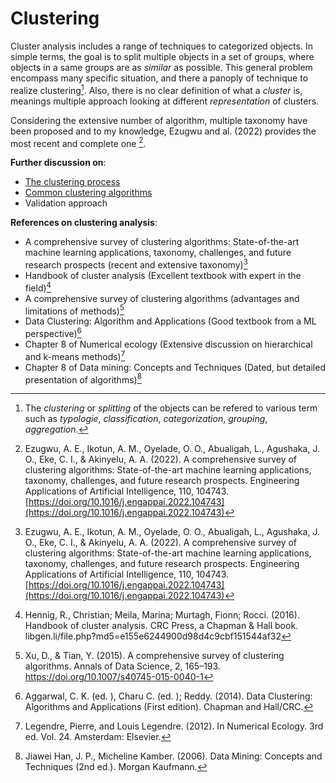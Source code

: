 # Clustering

Cluster analysis includes a range of techniques to categorized objects. In simple terms, the goal is to split multiple objects in a set of groups, where objects in a same groups are as *similar* as possible. This general problem encompass many specific situation, and there a panoply of technique to realize clustering[^info1]. Also, there is no clear definition of what a *cluster* is, meanings multiple approach looking at different *representation* of clusters.

Considering the extensive number of algorithm, multiple taxonomy have
been proposed and to my knowledge, Ezugwu and al. (2022)
provides the most recent and complete one [^ref1].

**Further discussion on**:
- [The clustering process](../6)
- [Common clustering algorithms](../7)
- Validation approach

**References on clustering analysis**:
- A comprehensive survey of clustering algorithms: State-of-the-art machine learning applications, taxonomy, challenges, and future research prospects (recent and extensive taxonomy)[^ref1]
- Handbook of cluster analysis (Excellent textbook with expert in the
  field)[^ref6]
- A comprehensive survey of clustering algorithms (advantages and
  limitations of methods)[^ref2]
- Data Clustering: Algorithm and Applications (Good textbook from a ML
  perspective)[^ref3]
- Chapter 8 of Numerical ecology (Extensive discussion on hierarchical
  and k-means methods)[^ref4]
- Chapter 8 of Data mining: Concepts and Techniques (Dated, but detailed
  presentation of algorithms)[^ref5]

[^info1]: The *clustering* or *splitting* of the objects can be refered to various term such as *typologie*, *classification*, *categorization*, *grouping*, *aggregation*.
[^ref1]: Ezugwu, A. E., Ikotun, A. M., Oyelade, O. O., Abualigah, L., Agushaka, J. O., Eke, C. I., & Akinyelu, A. A. (2022). A comprehensive survey of clustering algorithms: State-of-the-art machine learning applications, taxonomy, challenges, and future research prospects. Engineering Applications of Artificial Intelligence, 110, 104743. [https://doi.org/10.1016/j.engappai.2022.104743](https://doi.org/10.1016/j.engappai.2022.104743)
[^ref2]: Xu, D., & Tian, Y. (2015). A comprehensive survey of clustering algorithms. Annals of Data Science, 2, 165–193. https://doi.org/10.1007/s40745-015-0040-1
[^ref3]: Aggarwal, C. K. (ed. ), Charu C. (ed. ); Reddy. (2014). Data Clustering: Algorithms and Applications (First edition). Chapman and Hall/CRC. 
[^ref4]: Legendre, Pierre, and Louis Legendre. (2012). In Numerical Ecology. 3rd ed. Vol. 24. Amsterdam: Elsevier.
[^ref5]: Jiawei Han, J. P., Micheline Kamber. (2006). Data Mining: Concepts and Techniques (2nd ed.). Morgan Kaufmann.
[^ref6]: Hennig, R., Christian; Meila, Marina; Murtagh, Fionn; Rocci. (2016). Handbook of cluster analysis. CRC Press, a Chapman & Hall book. libgen.li/file.php?md5=e155e6244900d98d4c9cbf151544af32


